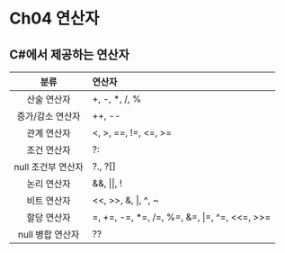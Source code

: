 # Ch04 연산자
## C#에서 제공하는 연산자

|분류|연산자|
|:---:|:---|
|산술 연산자| +, -, \*, /, % |
|증가/감소 연산자| ++, -- |
|관계 연산자| <, >, ==, !=, <=, >= |
|조건 연산자| ?: |
|null 조건부 연산자| ?., ?[] |
|논리 연산자|&&, \|\|, ! |
|비트 연산자| <<, >>, &, \|, ^, ~ |
|할당 연산자| =, +=, -=, \*=, /=, %=, &=, \|=, ^=, <<=, >>= |
|null 병합 연산자| ?? |

